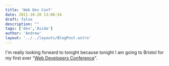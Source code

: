 ```yaml
---
title: 'Web Dev Conf'
date: 2011-10-20 13:06:54
draft: false
description: ""
tags: ['dev','Aside']
author: 'Andrew'
layout: '../../layouts/BlogPost.astro'
---
```


I'm really looking forward to tonight because tonight I am going to Bristol for my first ever “[Web Developers Conference](http://webdevconf.com/)”.

